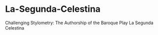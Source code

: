 # La-Segunda-Celestina
Challenging Stylometry: The Authorship of the Baroque Play La Segunda Celestina
